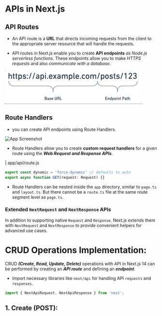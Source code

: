 # APIs in Next.js

## API Routes 
* An API route is a **URL** that directs incoming requests from the client to the appropriate server resource that will handle the requests.

* API routes in Next.js enable you to create **API endpoints** *as Node.js serverless functions*. These endpoints allow you to make *HTTPS requests* and also *communicate with a database*.

![App Screenshot](/step17_api/public/api_3.png)

## Route Handlers
* you can create API endpoints using Route Handlers.

![App Screenshot](/step17_api/public/api_4.avif)

* Route Handlers allow you to create **custom request handlers** for a given route using the ***Web Request and Response APIs***.

| app/api/route.js
``` typescript
export const dynamic = 'force-dynamic' // defaults to auto
export async function GET(request: Request) {}
```

* Route Handlers can be nested inside the `app` directory, similar to `page.ts` and `layout.ts`. But there cannot be a `route.ts` file at the same route segment level as `page.ts`.

### Extended `NextRequest` and `NextResponse` APIs
In addition to supporting native `Request` and `Response`. Next.js extends them with `NextRequest` and `NextResponse` to provide convenient helpers for advanced use cases.

# CRUD Operations Implementation:
CRUD ***(Create, Read, Update, Delete)*** operations with API in Next.js 14 can be performed by creating an ***API route*** and defining an ***endpoint***.

* Import necessary libraries like `next/api` for handling API `requests` and `responses`.

```typescript
import { NextApiRequest, NextApiResponse } from 'next';
```

## 1. Create (POST):